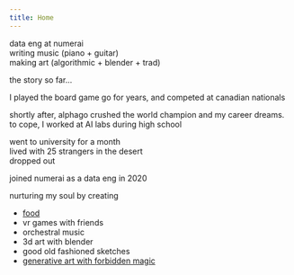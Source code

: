 ```yaml
---
title: Home
---
```


<div class="about">

data eng at numerai \
writing music (piano + guitar) \
making art (algorithmic + blender + trad)

the story so far...

I played the board game go for years, and competed at canadian nationals

shortly after, alphago crushed the world champion and my career dreams. to cope, I worked at AI labs during high school

went to university for a month \
lived with 25 strangers in the desert \
dropped out

joined numerai as a data eng in 2020

nurturing my soul by creating
- [food](/cooking.html)
- vr games with friends
- orchestral music
- 3d art with blender
- good old fashioned sketches
- <a target="_blank" href="https://twitter.com/LiamHinzman/status/1496168406931759110">generative art with forbidden magic
</div>
